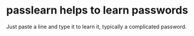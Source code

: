 # passlearn helps to learn passwords

Just paste a line and type it to learn it, typically a complicated password.

